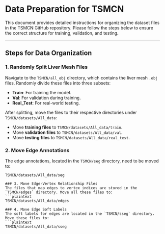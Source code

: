 # Data Preparation for TSMCN

This document provides detailed instructions for organizing the dataset files in the TSMCN GitHub repository. Please follow the steps below to ensure the correct structure for training, validation, and testing.

---

## Steps for Data Organization

### 1. Randomly Split Liver Mesh Files
Navigate to the `TSMCN/all_obj` directory, which contains the liver mesh `.obj` files. Randomly divide these files into three subsets:
   - **Train**: For training the model.  
   - **Val**: For validation during training.  
   - **Real_Test**: For real-world testing.

After splitting, move the files to their respective directories under `TSMCN/datasets/All_data`:
   - Move **training files** to `TSMCN/datasets/All_data/train`.
   - Move **validation files** to `TSMCN/datasets/All_data/val`.
   - Move **testing files** to `TSMCN/datasets/All_data/real_test`.

### 2. Move Edge Annotations
The edge annotations, located in the `TSMCN/seg` directory, need to be moved to:
```plaintext
TSMCN/datasets/All_data/seg

### 3. Move Edge-Vertex Relationship Files
The files that map edges to vertex indices are stored in the `TSMCN/edges` directory. Move all these files to:
```plaintext
TSMCN/datasets/All_data/edges

### 4. Move Edge Soft Labels
The soft labels for edges are located in the `TSMCN/sseg` directory. Move these files to:
```plaintext
TSMCN/datasets/All_data/sseg
